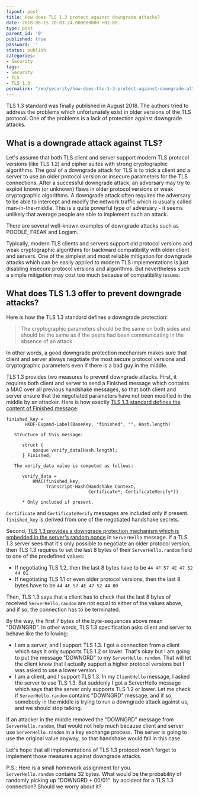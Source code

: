 ```yaml
---
layout: post
title: How does TLS 1.3 protect against downgrade attacks?
date: 2018-08-15 20:03:24.000000000 +01:00
type: post
parent_id: '0'
published: true
password: ''
status: publish
categories:
- Security
tags:
- Security
- TLS
- TLS 1.3
permalink: "/en/security/how-does-tls-1-3-protect-against-downgrade-attacks.html"
---
```



TLS 1.3 standard was finally published in August 2018. The authors tried to address the problems which unfortunately exist in older versions of the TLS protocol. One of the problems is a lack of protection against downgrade attacks.



  
  




## What is a downgrade attack against TLS?





Let's assume that both TLS client and server support modern TLS protocol versions (like TLS 1.2) and cipher suites with strong cryptographic algorithms. The goal of a downgrade attack for TLS is to trick a client and a server to use an older protocol version or insecure parameters for the TLS connections. After a successful downgrade attack, an adversary may try to exploit known (or unknown) flaws in older protocol versions or weak cryptographic algorithms. A downgrade attack often requires the adversary to be able to intercept and modify the network traffic which is usually called man-in-the-middle. This is a quite powerful type of adversary - it seems unlikely that average people are able to implement such an attack.





There are several well-known examples of downgrade attacks such as POODLE,&nbsp;FREAK and&nbsp;Logjam.





Typically, modern TLS clients and servers support old protocol versions and weak cryptographic algorithms for backward compatibility with older client and servers. One of the simplest and most reliable mitigation for downgrade attacks which can be easily applied to modern TLS implementations is just disabling insecure protocol versions and algorithms. But nevertheless such a simple mitigation may cost too much because of compatibility issues.





## What does TLS 1.3 offer to prevent downgrade attacks?





Here is how the TLS 1.3 standard defines a downgrade protection:





> The cryptographic parameters should be the same on both sides and should be the same as if the peers had been communicating in the absence of an attack





In other words, a good downgrade protection mechanism makes sure that client and server always negotiate the most secure protocol versions and cryptographic parameters even if there is a bad guy in the middle.





TLS 1.3 provides two measures to prevent downgrade attacks. First, it requires both client and server to send a Finished message which contains a MAC over all previous handshake messages, so that both client and server ensure that the negotiated parameters have not been modified in the middle by an attacker. Here is how exactly [TLS 1.3 standard defines the content of Finished message](https://tools.ietf.org/html/rfc8446#section-4.4.4):





```
finished_key =
       HKDF-Expand-Label(BaseKey, "finished", "", Hash.length)

   Structure of this message:

      struct {
          opaque verify_data[Hash.length];
      } Finished;

   The verify_data value is computed as follows:

      verify_data =
          HMAC(finished_key,
               Transcript-Hash(Handshake Context,
                               Certificate*, CertificateVerify*))

      * Only included if present.
```





`Certificate` and `CertificateVerify` messages are included only if present. `finished_key`&nbsp;is derived from one of the negotiated handshake secrets.





Second, [TLS 1.3 provides&nbsp;a downgrade protection mechanism which is embedded in the server's random nonce](https://tools.ietf.org/html/rfc8446#section-4.1.3) in `ServerHello` message. If a TLS 1.3 server sees that it's only possible to negotiate an older protocol version, then TLS 1.3 requires to set the last 8 bytes of their `ServerHello.random` field to one of the predefined values:





- If negotiating TLS 1.2, then the last 8 bytes have to be&nbsp;`44 4F 57 4E 47 52 44 01`
- If negotiating TLS 1.1 or even older protocol versions, then the last 8 bytes have to be&nbsp;`44 4F 57 4E 47 52 44 00`





Then, TLS 1.3 says that a client has to check that the last 8 bytes of received `ServerHello.random` are not equal to either of the values above, and if so, the connection has to be terminated.





By the way, the first 7 bytes of the byte-sequences above mean "DOWNGRD". In other words, TLS 1.3 specification asks client and server to behave like the following:





- I am a server, and I support TLS 1.3. I got a connection from a client which says it only supports TLS 1.2 or lower. That's okay but I am going to put the message "DOWNGRD" to my `ServerHello.random`. That will let the client know that I actually support a higher protocol versions but I was asked to use a lower version.
- I am a client, and I support TLS 1.3. In my `ClientHello` message, I asked the server to use TLS 1.3. But suddenly I got a ServerHello message which says that the server only supports TLS 1.2 or lower. Let me check if `ServerHello.random` contains "DOWNGRD" message, and if so, somebody in the middle is trying to run a downgrade attack against us, and we should stop talking.





If an attacker in the middle removed the "DOWNGRD" message from `ServerHello.random`, that would not help much because client and server use `ServerHello.random` in a key exchange process. The server is going to use the original value anyway, so that handshake would fail in this case.





Let's hope that all implementations of TLS 1.3 protocol won't forget to implement those measures against downgrade attacks.





P.S.: Here is a small homework assignment for you. `ServerHello.random`&nbsp;contains 32 bytes. What would be the probability of randomly picking up "DOWNGRD + 00/01"&nbsp; by accident for a TLS 1.3 connection? Should we worry about it?



